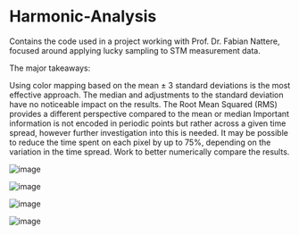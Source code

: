 # Harmonic-Analysis

Contains the code used in a project working with Prof. Dr. Fabian Nattere, focused around applying lucky sampling to STM measurement data.

The major takeaways:

Using color mapping based on the mean ± 3 standard deviations is the most effective approach.
The median and adjustments to the standard deviation have no noticeable impact on the results. 
The Root Mean Squared (RMS) provides a different perspective compared to the mean or median
Important information is not encoded in periodic points but rather across a given time spread, however further investigation into this is needed.
It may be possible to reduce the time spent on each pixel by up to 75%, depending on the variation in the time spread.
Work to better numerically compare the results. 

![image](https://github.com/user-attachments/assets/07267e3f-fdb7-476c-8278-99d0ded9fa22)

![image](https://github.com/user-attachments/assets/55b79e4a-0c4c-42db-aa77-7c2f85fd0530)

![image](https://github.com/user-attachments/assets/d186dee2-d16b-4a06-88ee-82024602642d)

![image](https://github.com/user-attachments/assets/55e8ed54-e88c-4e44-850d-accb8811a91a)


